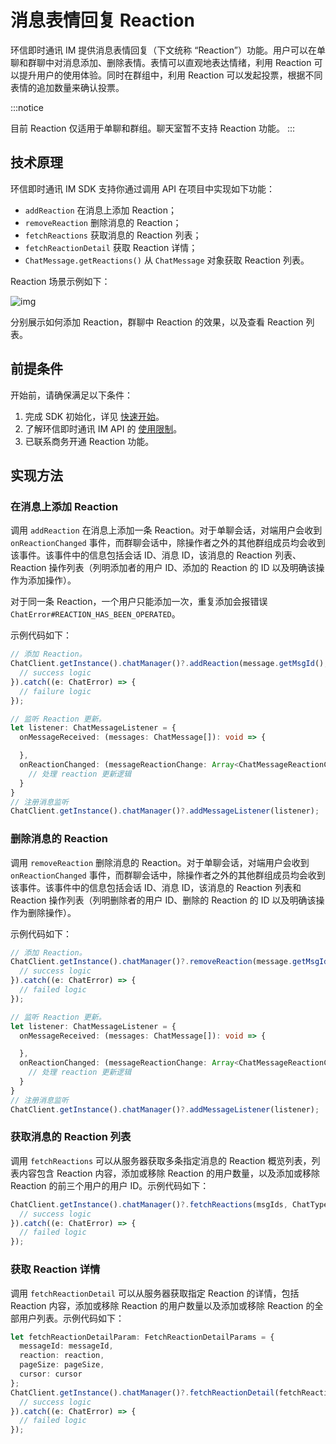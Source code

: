 # 消息表情回复 Reaction

<Toc />

环信即时通讯 IM 提供消息表情回复（下文统称 “Reaction”）功能。用户可以在单聊和群聊中对消息添加、删除表情。表情可以直观地表达情绪，利用 Reaction 可以提升用户的使用体验。同时在群组中，利用 Reaction 可以发起投票，根据不同表情的追加数量来确认投票。

:::notice

目前 Reaction 仅适用于单聊和群组。聊天室暂不支持 Reaction 功能。
:::

## 技术原理

环信即时通讯 IM SDK 支持你通过调用 API 在项目中实现如下功能：

- `addReaction` 在消息上添加 Reaction；
- `removeReaction` 删除消息的 Reaction；
- `fetchReactions` 获取消息的 Reaction 列表；
- `fetchReactionDetail` 获取 Reaction 详情；
- `ChatMessage.getReactions()` 从 `ChatMessage` 对象获取 Reaction 列表。

Reaction 场景示例如下：

![img](/images/android/reactions.png)

分别展示如何添加 Reaction，群聊中 Reaction 的效果，以及查看 Reaction 列表。

## 前提条件

开始前，请确保满足以下条件：

1. 完成 SDK 初始化，详见 [快速开始](quickstart.html)。
2. 了解环信即时通讯 IM API 的 [使用限制](/product/limitation.html)。
3. 已联系商务开通 Reaction 功能。

## 实现方法

### 在消息上添加 Reaction

调用 `addReaction` 在消息上添加一条 Reaction。对于单聊会话，对端用户会收到 `onReactionChanged` 事件，而群聊会话中，除操作者之外的其他群组成员均会收到该事件。该事件中的信息包括会话 ID、消息 ID，该消息的 Reaction 列表、Reaction 操作列表（列明添加者的用户 ID、添加的 Reaction 的 ID 以及明确该操作为添加操作）。

对于同一条 Reaction，一个用户只能添加一次，重复添加会报错误 `ChatError#REACTION_HAS_BEEN_OPERATED`。

示例代码如下：

```TypeScript
// 添加 Reaction。
ChatClient.getInstance().chatManager()?.addReaction(message.getMsgId(), reaction).then(()=> {
  // success logic
}).catch((e: ChatError) => {
  // failure logic
});

// 监听 Reaction 更新。
let listener: ChatMessageListener = {
  onMessageReceived: (messages: ChatMessage[]): void => {

  },
  onReactionChanged: (messageReactionChange: Array<ChatMessageReactionChange>) => {
    // 处理 reaction 更新逻辑
  }
}
// 注册消息监听
ChatClient.getInstance().chatManager()?.addMessageListener(listener);
```

### 删除消息的 Reaction

调用 `removeReaction` 删除消息的 Reaction。对于单聊会话，对端用户会收到 `onReactionChanged` 事件，而群聊会话中，除操作者之外的其他群组成员均会收到该事件。该事件中的信息包括会话 ID、消息 ID，该消息的 Reaction 列表和 Reaction 操作列表（列明删除者的用户 ID、删除的 Reaction 的 ID 以及明确该操作为删除操作）。

示例代码如下：

```TypeScript
// 添加 Reaction。
ChatClient.getInstance().chatManager()?.removeReaction(message.getMsgId(), reaction).then(()=> {
  // success logic
}).catch((e: ChatError) => {
  // failed logic
});

// 监听 Reaction 更新。
let listener: ChatMessageListener = {
  onMessageReceived: (messages: ChatMessage[]): void => {

  },
  onReactionChanged: (messageReactionChange: Array<ChatMessageReactionChange>) => {
    // 处理 reaction 更新逻辑
  }
}
// 注册消息监听
ChatClient.getInstance().chatManager()?.addMessageListener(listener);
```

### 获取消息的 Reaction 列表

调用 `fetchReactions` 可以从服务器获取多条指定消息的 Reaction 概览列表，列表内容包含 Reaction 内容，添加或移除 Reaction 的用户数量，以及添加或移除 Reaction 的前三个用户的用户 ID。示例代码如下：

```TypeScript
ChatClient.getInstance().chatManager()?.fetchReactions(msgIds, ChatType.Chat, groupId).then((result) => {
  // success logic
}).catch((e: ChatError) => {
  // failed logic
});
```

### 获取 Reaction 详情

调用 `fetchReactionDetail` 可以从服务器获取指定 Reaction 的详情，包括 Reaction 内容，添加或移除 Reaction 的用户数量以及添加或移除 Reaction 的全部用户列表。示例代码如下：

```TypeScript
let fetchReactionDetailParam: FetchReactionDetailParams = {
  messageId: messageId,
  reaction: reaction,
  pageSize: pageSize,
  cursor: cursor
};
ChatClient.getInstance().chatManager()?.fetchReactionDetail(fetchReactionDetailParam).then(result => {
  // success logic
}).catch((e: ChatError) => {
  // failed logic
});
```
